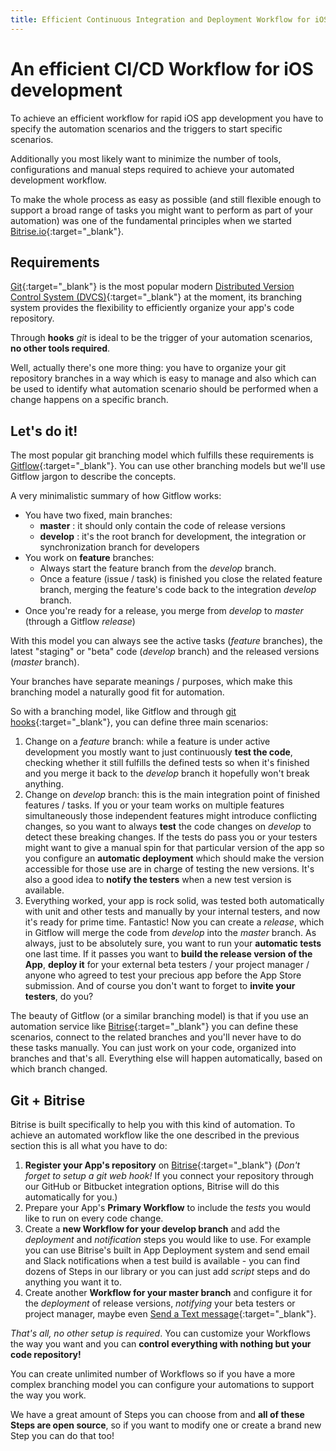 ```yaml
---
title: Efficient Continuous Integration and Deployment Workflow for iOS development
---
```


# An efficient CI/CD Workflow for iOS development

To achieve an efficient workflow for rapid iOS app development
you have to specify the automation scenarios and the triggers
to start specific scenarios.

Additionally you most likely want to minimize the number of tools,
configurations and manual steps required to achieve your automated
development workflow.

To make the whole process as easy as possible (and still flexible
enough to support a broad range of tasks you might
want to perform as part of your automation)
was one of the fundamental principles when we
started [Bitrise.io](https://www.bitrise.io/){:target="_blank"}.


## Requirements

[Git](http://git-scm.com/){:target="_blank"} is the most popular
modern [Distributed Version Control System (DVCS)](http://en.wikipedia.org/wiki/Distributed_revision_control){:target="_blank"} at the moment,
its branching system provides the flexibility to efficiently
organize your app's code repository.

Through **hooks** *git* is ideal to be the trigger of your
automation scenarios, **no other tools required**.

Well, actually there's one more thing: you have to organize
your git repository branches in a way which is easy to manage
and also which can be used to identify what automation
scenario should be performed when a change happens on a specific branch.


## Let's do it!

The most popular git branching model which fulfills these
requirements is [Gitflow](http://nvie.com/posts/a-successful-git-branching-model/){:target="_blank"}. You can use other branching models
but we'll use Gitflow jargon to describe the concepts.

A very minimalistic summary of how Gitflow works:

* You have two fixed, main branches:
  * **master** : it should only contain the code of release versions
  * **develop** : it's the root branch for development, the integration or synchronization branch for developers
* You work on **feature** branches:
  * Always start the feature branch from the *develop* branch.
  * Once a feature (issue / task) is finished you close the related feature branch, merging the feature's code back to the integration *develop* branch.
* Once you're ready for a release, you merge from *develop* to *master* (through a Gitflow *release*)

With this model you can always see the active tasks (*feature* branches),
the latest "staging" or "beta" code (*develop* branch)
and the released versions (*master* branch).

Your branches have separate meanings / purposes, which
make this branching model a naturally good fit for automation.

So with a branching model, like Gitflow and through [git hooks](http://git-scm.com/book/be/v2/Customizing-Git-Git-Hooks){:target="_blank"}, you can
define three main scenarios:

1. Change on a *feature* branch: while a feature is under active development you mostly want to just continuously **test the code**, checking whether it still fulfills the defined tests so when it's finished and you merge it back to the *develop* branch it hopefully won't break anything.
2. Change on *develop* branch: this is the main integration point of finished features / tasks. If you or your team works on multiple features simultaneously those independent features might introduce conflicting changes, so you want to always **test** the code changes on *develop* to detect these breaking changes. If the tests do pass you or your testers might want to give a manual spin for that particular version of the app so you configure an **automatic deployment** which should make the version accessible for those use are in charge of testing the new versions. It's also a good idea to **notify the testers** when a new test version is available.
3. Everything worked, your app is rock solid, was tested both automatically with unit and other tests and manually by your internal testers, and now it's ready for prime time. Fantastic! Now you can create a *release*, which in Gitflow will merge the code from *develop* into the *master* branch. As always, just to be absolutely sure, you want to run your **automatic tests** one last time. If it passes you want to **build the release version of the App**, **deploy it** for your external beta testers / your project manager / anyone who agreed to test your precious app before the App Store submission. And of course you don't want to forget to **invite your testers**, do you?

The beauty of Gitflow (or a similar branching model) is that if you
use an automation service like [Bitrise](https://www.bitrise.io/){:target="_blank"}
you can define these scenarios, connect to the related branches
and you'll never have to do these tasks manually. You can
just work on your code, organized into branches and that's all.
Everything else will happen automatically, based on
which branch changed.


## Git + Bitrise

Bitrise is built specifically to help you with this kind
of automation. To achieve an automated workflow like the one
described in the previous section this is all what you have to do:

1. **Register your App's repository** on [Bitrise](https://www.bitrise.io/){:target="_blank"} (*Don't forget to setup a git web hook!* If you connect your repository through our GitHub or Bitbucket integration options, Bitrise will do this automatically for you.)
2. Prepare your App's **Primary Workflow** to include the *tests* you would like to run on every code change.
3. Create a **new Workflow for your develop branch** and add the *deployment* and *notification* steps you would like to use. For example you can use Bitrise's built in App Deployment system and send email and Slack notifications when a test build is available - you can find dozens of Steps in our library or you can just add *script* steps and do anything you want it to.
4. Create another **Workflow for your master branch** and configure it for the *deployment* of release versions, *notifying* your beta testers or project manager, maybe even [Send a Text message](https://github.com/bitrise-io/steps-sms-text-message){:target="_blank"}.

*That's all, no other setup is required*. You can customize your Workflows
the way you want and you can **control everything with nothing but your
code repository!**

You can create unlimited number of Workflows so if you have
a more complex branching model you can configure your
automations to support the way you work.

We have a great amount of Steps you can choose from
and **all of these Steps are open source**, so if you
want to modify one or create a brand new Step you can
do that too!
